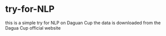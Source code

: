 # try-for-NLP
this is a simple try for NLP on Daguan Cup
the data is downloaded from the Dagua Cup official website
